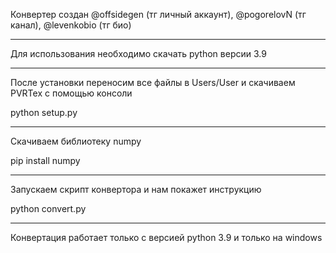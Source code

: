 Конвертер создан @offsidegen (тг личный аккаунт), @pogorelovN (тг канал), @levenkobio (тг био)

-----------------------------------

Для использования необходимо скачать python версии 3.9

-----------------------------------

После установки переносим все файлы в Users/User и скачиваем PVRTex с помощью консоли

python setup.py

-----------------------------------

Скачиваем библиотеку numpy

pip install numpy

-----------------------------------

Запускаем скрипт конвертора и нам покажет инструкцию

python convert.py

-----------------------------------

Конвертация работает только с версией python 3.9 и только на windows